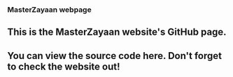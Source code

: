 ### MasterZayaan webpage
## This is the MasterZayaan website's GitHub page.

## You can view the source code here. Don't forget to check the website out!
